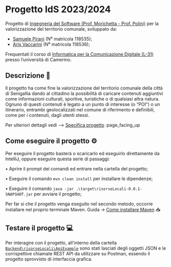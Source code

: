 # Progetto IdS 2023/2024
Progetto di [Ingegneria del Software (Prof. Morichetta - Prof. Polini)](http://www.didattica.cs.unicam.it/doku.php?id=didattica:ay2324:ids:main) per la valorizzazione del territorio comunale, sviluppato da:
-	[Samuele Pirani](https://github.com/SamuelePirani) (N⁰ matricola 118535);
-	[Aris Vaccarini](https://github.com/ArisVaccarini) (N⁰ matricola 118536);
  
Frequentati il corso di [Informatica per la Comunicazione Digitale (L-31)](http://www.didattica.cs.unicam.it/doku.php?id=didattica:licd) presso l’università di Camerino.  

## Descrizione :book:
Il progetto ha come fine la valorizzazione del territorio comunale della città di Senigallia dando al cittadino la possibilità di caricare contenuti aggiuntivi come informazioni culturali, sportive, turistiche o di qualsiasi altra natura. Ognuno di questi contenuti è legato a un punto di interesse (o “POI”) o un itinerario, entrambi geolocalizzati nel comune di riferimento e definibili, come per i contenuti, dagli utenti stessi.

Per ulteriori dettagli vedi –> [Specifica progetto](https://docs.google.com/document/d/1kqarA2bRB8I8StOazcWotmkxf4Afycyl34a-n536JHo/edit) :page_facing_up

## Come eseguire il progetto :gear:
Per eseguire il progetto basterà o scaricarlo ed eseguirlo direttamente da IntelliJ, oppure eseguire questa serie di passaggi:

•	Aprire il prompt dei comandi ed entrare nella cartella del progetto;

•	Eseguire il comando `mvn clean install` per installare le dipendenze;

•	Eseguire il comando `java -jar .\target\risorseLocali-0.0.1-SNAPSHOT.jar` per avviare il progetto;

Per far si che il progetto venga eseguito nel secondo metodo, occorre installare nel proprio terminale Maven. 
Guida -> [Come installare Maven](https://www.html.it/articoli/maven-organizzazione-dei-progetti-java/) :inbox_tray:
## Testare il progetto :computer:

Per interagire con il progetto, all’interno della cartella [`Backend\risorseLocali\ApiExample`](Backend/risorseLocali/ApiExample/ApiExample.json) sono stati lasciati degli oggetti JSON e le corrispettive chiamate REST API da utilizzare su Postman, essendo il progetto sprovvisto di interfaccia grafica.
